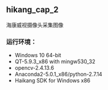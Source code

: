 ## hikang_cap_2
海康威视摄像头采集图像
### 运行环境：
* Windows 10 64-bit
* QT-5.9.3_x86 with mingw530_32
* opencv-2.4.13.6
* Anaconda2-5.0.1_x86/python-2.7.14
* Haikang SDK for Windows x86 
